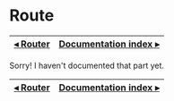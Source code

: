 # Route

[◂ Router](02-router.md) | [Documentation index ▸](index.md)
-- | --

Sorry! I haven't documented that part yet.

[◂ Router](02-router.md) | [Documentation index ▸](index.md)
-- | --
